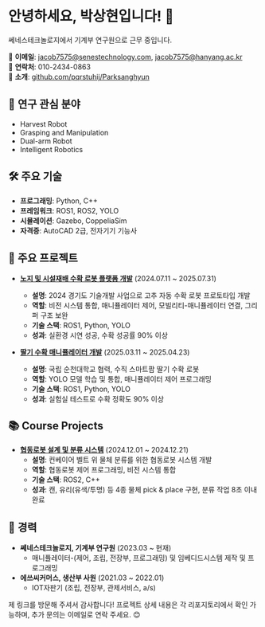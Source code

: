 # 안녕하세요, 박상현입니다! 👋

쎄네스테크놀로지에서 기계부 연구원으로 근무 중입니다.

📧 **이메일**: jacob7575@senestechnology.com, jacob7575@hanyang.ac.kr  
📱 **연락처**: 010-2434-0863  
🔗 **소개**: [github.com/pqrstuhij/Parksanghyun](https://github.com/pqrstuhij/Parksanghyun)

## 🔬 연구 관심 분야
- Harvest Robot
- Grasping and Manipulation
- Dual-arm Robot
- Intelligent Robotics

## 🛠️ 주요 기술
- **프로그래밍**: Python, C++
- **프레임워크**: ROS1, ROS2, YOLO
- **시뮬레이션**: Gazebo, CoppeliaSim
- **자격증**: AutoCAD 2급, 전자기기 기능사

## 🚀 주요 프로젝트
- **[노지 및 시설재배 수확 로봇 플랫폼 개발](https://github.com/pqrstuhij/Harvesting-Robot-Platform-for-Open-Field-and-Greenhouse-Cultivation)** (2024.07.11 ~ 2025.07.31)  
  - **설명**: 2024 경기도 기술개발 사업으로 고추 자동 수확 로봇 프로토타입 개발  
  - **역할**: 비전 시스템 통합, 매니퓰레이터 제어, 모빌리티-매니퓰레이터 연결, 그리퍼 구조 보완  
  - **기술 스택**: ROS1, Python, YOLO  
  - **성과**: 실환경 시연 성공, 수확 성공률 90% 이상  

- **[딸기 수확 매니퓰레이터 개발](https://github.com/pqrstuhij/Strawberry-Harvesting-Manipulator)** (2025.03.11 ~ 2025.04.23)  
  - **설명**: 국립 순천대학교 협력, 수직 스마트팜 딸기 수확 로봇  
  - **역할**: YOLO 모델 학습 및 통합, 매니퓰레이터 제어 프로그래밍  
  - **기술 스택**: ROS1, Python, YOLO  
  - **성과**: 실험실 테스트로 수확 정확도 90% 이상  

## 📚 Course Projects
- **[협동로봇 설계 및 분류 시스템](https://github.com/pqrstuhij/Co-Bot-Design)** (2024.12.01 ~ 2024.12.21)  
  - **설명**: 컨베이어 벨트 위 물체 분류를 위한 협동로봇 시스템 개발    
  - **역할**: 협동로봇 제어 프로그래밍, 비전 시스템 통합 
  - **기술 스택**: ROS2, C++   
  - **성과**: 캔, 유리(유색/투명) 등 4종 물체 pick & place 구현, 분류 작업 8초 이내 완료


## 💼 경력
- **쎄네스테크놀로지, 기계부 연구원** (2023.03 ~ 현재)  
  - 매니퓰레이터-(제어, 조립, 전장부, 프로그래밍) 및 임베디드시스템 제작 및 프로그래밍
- **에쓰씨커머스, 생산부 사원** (2021.03 ~ 2022.01)  
  - IOT자판기 (조립, 전장부, 관제서비스, a/s)

제 링크를 방문해 주셔서 감사합니다! 프로젝트 상세 내용은 각 리포지토리에서 확인 가능하며, 추가 문의는 이메일로 연락 주세요. 😊





